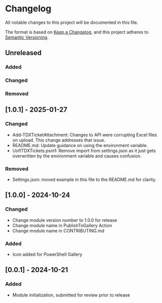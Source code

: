 # Changelog

All notable changes to this project will be documented in this file.

The format is based on [Keep a Changelog](https://keepachangelog.com/en/1.0.0/),
and this project adheres to [Semantic Versioning](https://semver.org/spec/v2.0.0.html).

## Unreleased

### Added

### Changed

### Removed

## [1.0.1] - 2025-01-27

### Changed

- Add-TDXTicketAttachment: Changes to API were corrupting Excel files on upload. This change addresses that issue.
- README.md: Update guidance on using the environment variable.
- UofITDXTickets.psm1: Remove import from settings.json as it just gets overwritten by the environment variable and causes confusion.

### Removed

- Settings.json: moved example in this file to the README.md for clarity.

## [1.0.0] - 2024-10-24

### Changed

- Change module version number to 1.0.0 for release
- Change module name in PublishToGallery Action
- Change module name in CONTRIBUTING.md

### Added

- Icon added for PowerShell Gallery


## [0.0.1] - 2024-10-21

### Added

- Module initialization, submitted for review prior to release
